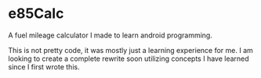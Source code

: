 e85Calc
=======

A fuel mileage calculator I made to learn android programming.

This is not pretty code, it was mostly just a learning experience for me. I am looking to create a complete rewrite soon utilizing concepts I have learned since I first wrote this.
